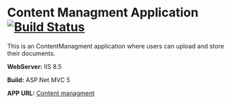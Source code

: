 # Content Managment Application [![Build Status](http://52.91.55.80:8080/buildStatus/icon?job=CM_STG)](http://52.91.55.80:8080/view/CM_Dashboard/job/CM_STG/)

This is an ContentManagment application where users can upload and store their documents.

**WebServer:** IIS 8.5

**Build:** ASP.Net MVC 5

**APP URL:** [Content managment](http://ec2-52-23-174-122.compute-1.amazonaws.com:8010/)

